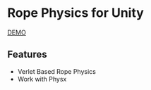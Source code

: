 Rope Physics for Unity
===========
[DEMO](http://nobnak.github.io/SceneSamples/RopePhysics/RopePhysics.html)

## Features
* Verlet Based Rope Physics
* Work with Physx
